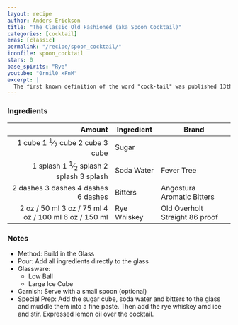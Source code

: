 ```yaml
---
layout: recipe
author: Anders Erickson
title: "The Classic Old Fashioned (aka Spoon Cocktail)"
categories: [cocktail]
eras: [classic]
permalink: "/recipe/spoon_cocktail/"
iconfile: spoon_cocktail
stars: 0
base_spirits: "Rye"
youtube: "0rnil0_xFnM"
excerpt: |
  The first known definition of the word "cock-tail" was published 13th May 1806 in <i>The Balance and Columbian Repository</i>, an upstate New York newspaper, in response to a reader enquiring what was meant by the word in an article.<br></p><blockquote class='long-form__quote border-heavy'><p> Cock-tail, then, is a stimulating liquor, composed of spirits of any kind, sugar, water, and bitters--it is vulgarly called a bittered sling, and is supposed to be an excellent electioneering potion, in as much as it renders the heart flout and bold, at the same time that it fuddles the head. It is said also, to be of great use to a democratic candidate: because, a person having swallowed a glass of it, is ready to swallow anything else.</p><cite class='alt-font alt-font--natural'>Editor, The Balance and Columbian Repository, 13 May 1806</cite></blockquote>
---
```


### Ingredients

|   Amount | Ingredient  | Brand                          |
| -------: | ----------- | ------------------------------ |
|   <span class="onex active">1 cube </span> <span class="onehalfx">1 <sup>1</sup>&frasl;<sub>2</sub> cube </span> <span class="twox">2 cube </span> <span class="threex">3 cube </span>| Sugar       |
| <span class="onex active">1 splash </span> <span class="onehalfx">1 <sup>1</sup>&frasl;<sub>2</sub> splash </span> <span class="twox">2 splash </span> <span class="threex">3 splash </span>| Soda Water  | Fever Tree                     |
| <span class="onex active">2 dashes</span> <span class="onehalfx">3 dashes</span> <span class="twox">4 dashes</span> <span class="threex">6 dashes</span>| Bitters     | Angostura Aromatic Bitters     |
|     <span class="onex active">2 oz  / 50 ml</span> <span class="onehalfx">3 oz  / 75 ml</span> <span class="twox">4 oz  / 100 ml</span> <span class="threex">6 oz  / 150 ml</span>| Rye Whiskey | Old Overholt Straight 86 proof |

### Notes

- Method: Build in the Glass
- Pour: Add all ingredients directly to the glass
- Glassware:
  - Low Ball
  - Large Ice Cube
- Garnish: Serve with a small spoon (optional)
- Special Prep: Add the sugar cube, soda water and bitters to the glass and muddle them into a fine paste. Then add the rye whiskey amd ice and stir. Expressed lemon oil over the cocktail.

    
<script type="application/ld+json">
{
  "@context": "https://schema.org",
  "@type": "Recipe",
  "author": {
    "@type": "Person",
    "name": "{{ page.author }}"
    },
  "image": "{%- for page in page.categories limit: 1 %}{% assign cat = site.data.categories | where: "slug", page | first %}{{ site.url }}{{ site.baseurl}}/assets/images/category_{{cat.slug}}.svg{% endfor -%}",
  "description": "{{ page.excerpt | strip_html | replace: '"', "'" }}",
  "recipeIngredient": [
  "1 cube Sugar",
  "1 splash Soda Water ",
  "2 dashes Bitters",
  "2 oz Rye Whiskey"
    ],
  "name": "{{ page.title }}",
  "recipeInstructions": [
    {
      "@type": "HowToStep",
      "text": "- Method: Build in the Glass"
    },
    {
      "@type": "HowToStep",
      "text": "- Pour: Add all ingredients directly to the glass"
    },
    {
      "@type": "HowToStep",
      "text": "- Glassware:"
    },
    {
      "@type": "HowToStep",
      "text": "  - Low Ball"
    },
    {
      "@type": "HowToStep",
      "text": "  - Large Ice Cube"
    },
    {
      "@type": "HowToStep",
      "text": "- Garnish: Serve with a small spoon (optional)"
    },
    {
      "@type": "HowToStep",
      "text": "- Special Prep: Add the sugar cube, soda water and bitters to the glass and muddle them into a fine paste. Then add the rye whiskey amd ice and stir. Expressed lemon oil over the cocktail."
    }
    ],
  "recipeYield": "1 cocktail",
  "recipeCategory": "cocktail",
  {% if page.stars and site.data.ratings[page.iconfile].ratings -%}"aggregateRating": {
   "@type": "AggregateRating",
   "ratingValue": "{%- include stars_metadata.html %}",
   "bestRating": "5",
   "reviewCount": "2"},{%- endif %}
  "recipeCuisine": "global",
  "prepTime": "PT20M",
  "cookTime": "PT15S",
  "keywords": "{{ page.title }}, cocktail, {{ page.eras }}, {%- include category_metadata.html -%}, {%- include spirits_metadata.html -%}"
}
</script>

    